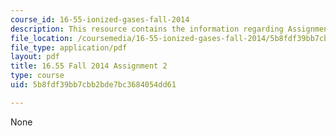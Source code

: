 ```yaml
---
course_id: 16-55-ionized-gases-fall-2014
description: This resource contains the information regarding Assignment 2.
file_location: /coursemedia/16-55-ionized-gases-fall-2014/5b8fdf39bb7cbb2bde7bc3684054dd61_MIT16_55F14_Assignment2.pdf
file_type: application/pdf
layout: pdf
title: 16.55 Fall 2014 Assignment 2
type: course
uid: 5b8fdf39bb7cbb2bde7bc3684054dd61

---
```

None